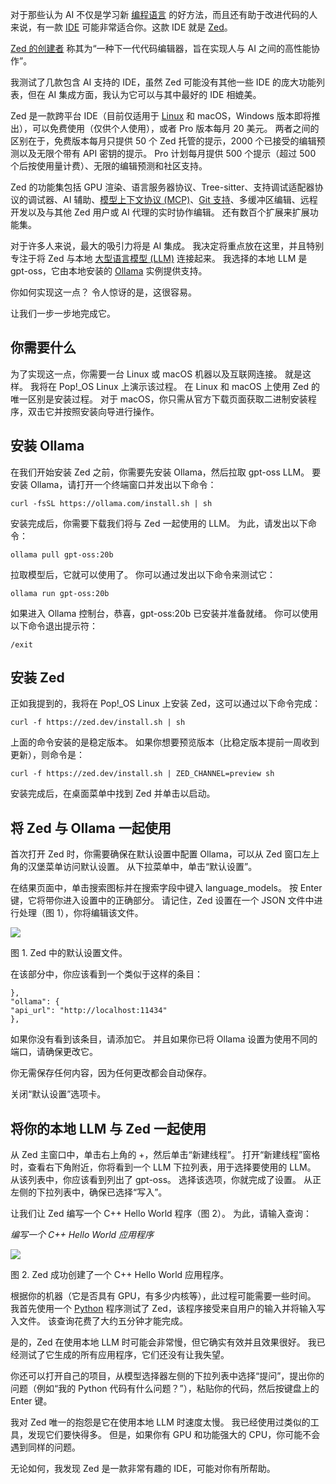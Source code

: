对于那些认为 AI 不仅是学习新 [编程语言](https://thenewstack.io/can-english-dethrone-python-as-top-programming-language/) 的好方法，而且还有助于改进代码的人来说，有一款 [IDE](https://thenewstack.io/best-open-source-ides/) 可能非常适合你。这款 IDE 就是 [Zed](https://zed.dev/)。

[Zed 的创建者](https://thenewstack.io/how-rust-based-zed-built-worlds-fastest-ai-code-editor/) 称其为“一种下一代代码编辑器，旨在实现人与 AI 之间的高性能协作”。

我测试了几款包含 AI 支持的 IDE，虽然 Zed 可能没有其他一些 IDE 的庞大功能列表，但在 AI 集成方面，我认为它可以与其中最好的 IDE 相媲美。

Zed 是一款跨平台 IDE（目前仅适用于 [Linux](https://thenewstack.io/introduction-to-linux-operating-system/) 和 macOS，Windows 版本即将推出），可以免费使用（仅供个人使用），或者 Pro 版本每月 20 美元。 两者之间的区别在于，免费版本每月只提供 50 个 Zed 托管的提示，2000 个已接受的编辑预测以及无限个带有 API 密钥的提示。 Pro 计划每月提供 500 个提示（超过 500 个后按使用量计费）、无限的编辑预测和社区支持。

Zed 的功能集包括 GPU 渲染、语言服务器协议、Tree-sitter、支持调试适配器协议的调试器、AI 辅助、[模型上下文协议 (MCP)](https://thenewstack.io/is-model-context-protocol-the-new-api/)、[Git 支持](https://thenewstack.io/need-to-know-git-start-here/)、多缓冲区编辑、远程开发以及与其他 Zed 用户或 AI 代理的实时协作编辑。 还有数百个扩展来扩展功能集。

对于许多人来说，最大的吸引力将是 AI 集成。 我决定将重点放在这里，并且特别专注于将 Zed 与本地 [大型语言模型 (LLM)](https://thenewstack.io/introduction-to-llms/) 连接起来。 我选择的本地 LLM 是 gpt-oss，它由本地安装的 [Ollama](https://thenewstack.io/how-to-set-up-and-run-a-local-llm-with-ollama-and-llama-2/) 实例提供支持。

你如何实现这一点？ 令人惊讶的是，这很容易。

让我们一步一步地完成它。

## 你需要什么

为了实现这一点，你需要一台 Linux 或 macOS 机器以及互联网连接。 就是这样。 我将在 Pop!\_OS Linux 上演示该过程。 在 Linux 和 macOS 上使用 Zed 的唯一区别是安装过程。 对于 macOS，你只需从官方下载页面获取二进制安装程序，双击它并按照安装向导进行操作。

## 安装 Ollama

在我们开始安装 Zed 之前，你需要先安装 Ollama，然后拉取 gpt-oss LLM。 要安装 Ollama，请打开一个终端窗口并发出以下命令：

```
curl -fsSL https://ollama.com/install.sh | sh
```

安装完成后，你需要下载我们将与 Zed 一起使用的 LLM。 为此，请发出以下命令：

```
ollama pull gpt-oss:20b
```

拉取模型后，它就可以使用了。 你可以通过发出以下命令来测试它：

```
ollama run gpt-oss:20b
```

如果进入 Ollama 控制台，恭喜，gpt-oss:20b 已安装并准备就绪。 你可以使用以下命令退出提示符：

```
/exit
```

## 安装 Zed

正如我提到的，我将在 Pop!\_OS Linux 上安装 Zed，这可以通过以下命令完成：

```
curl -f https://zed.dev/install.sh | sh
```

上面的命令安装的是稳定版本。 如果你想要预览版本（比稳定版本提前一周收到更新），则命令是：

```
curl -f https://zed.dev/install.sh | ZED_CHANNEL=preview sh
```

安装完成后，在桌面菜单中找到 Zed 并单击以启动。

## 将 Zed 与 Ollama 一起使用

首次打开 Zed 时，你需要确保在默认设置中配置 Ollama，可以从 Zed 窗口左上角的汉堡菜单访问默认设置。 从下拉菜单中，单击“默认设置”。

在结果页面中，单击搜索图标并在搜索字段中键入 language\_models。 按 Enter 键，它将带你进入设置中的正确部分。 请记住，Zed 设置在一个 JSON 文件中进行处理（图 1），你将编辑该文件。

[![](https://cdn.thenewstack.io/media/2025/09/7ef7d831-zedsettings.jpg)](https://cdn.thenewstack.io/media/2025/09/7ef7d831-zedsettings.jpg)

图 1. Zed 中的默认设置文件。

在该部分中，你应该看到一个类似于这样的条目：

```
},
"ollama": {
"api_url": "http://localhost:11434"
},
```

如果你没有看到该条目，请添加它。 并且如果你已将 Ollama 设置为使用不同的端口，请确保更改它。

你无需保存任何内容，因为任何更改都会自动保存。

关闭“默认设置”选项卡。

## 将你的本地 LLM 与 Zed 一起使用

从 Zed 主窗口中，单击右上角的 +，然后单击“新建线程”。 打开“新建线程”窗格时，查看右下角附近，你将看到一个 LLM 下拉列表，用于选择要使用的 LLM。 从该列表中，你应该看到列出了 gpt-oss。 选择该选项，你就完成了设置。 从正左侧的下拉列表中，确保已选择“写入”。

让我们让 Zed 编写一个 C++ Hello World 程序（图 2）。 为此，请输入查询：

*编写一个 C++ Hello World 应用程序*

[![](https://cdn.thenewstack.io/media/2025/09/22bd603f-zedcplus.jpg)](https://cdn.thenewstack.io/media/2025/09/22bd603f-zedcplus.jpg)

图 2. Zed 成功创建了一个 C++ Hello World 应用程序。

根据你的机器（它是否具有 GPU，有多少内核等），此过程可能需要一些时间。 我首先使用一个 [Python](https://thenewstack.io/how-python-grew-from-a-language-to-a-community/) 程序测试了 Zed，该程序接受来自用户的输入并将输入写入文件。 该查询花费了大约五分钟才能完成。

是的，Zed 在使用本地 LLM 时可能会非常慢，但它确实有效并且效果很好。 我已经测试了它生成的所有应用程序，它们还没有让我失望。

你还可以打开自己的项目，从模型选择器左侧的下拉列表中选择“提问”，提出你的问题（例如“我的 Python 代码有什么问题？”），粘贴你的代码，然后按键盘上的 Enter 键。

我对 Zed 唯一的抱怨是它在使用本地 LLM 时速度太慢。 我已经使用过类似的工具，发现它们要快得多。 但是，如果你有 GPU 和功能强大的 CPU，你可能不会遇到同样的问题。

无论如何，我发现 Zed 是一款非常有趣的 IDE，可能对你有所帮助。